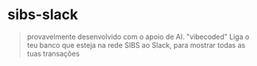 # sibs-slack
> provavelmente desenvolvido com o apoio de AI. "vibecoded"
Liga o teu banco que esteja na rede SIBS ao Slack, para mostrar todas as tuas transações
